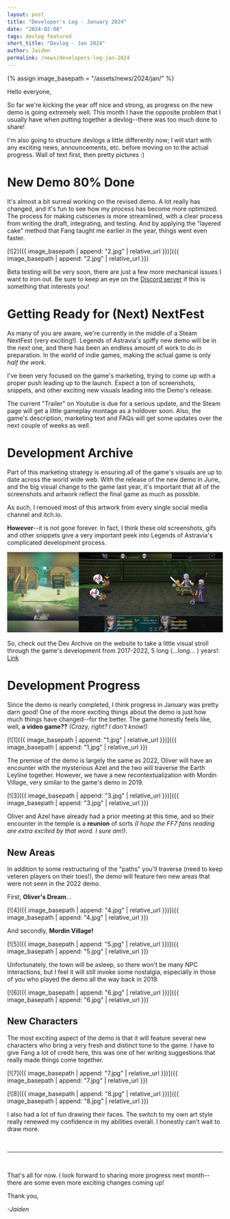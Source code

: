 ```yaml
---
layout: post
title: "Developer's Log - January 2024"
date: "2024-02-08"
tags: devlog featured
short_title: "Devlog - Jan 2024"
author: Jaiden
permalink: /news/developers-log-jan-2024
---
```

{% assign image_basepath = "/assets/news/2024/jan/" %}

Hello everyone,

So far we're kicking the year off nice and strong, as progress on the new demo is going extremely well. This month I have the opposite problem that I usually have when putting together a devlog--there was too much done to share!

I'm also going to structure devlogs a little differently now; I will start with any exciting news, announcements, etc. before moving on to the actual progress. Wall of text first, then pretty pictures :)

New Demo 80% Done
===
It's almost a bit surreal working on the revised demo. A lot really has changed, and it's fun to see how my process has become more optimized. The process for making cutscenes is more streamlined, with a clear process from writing the draft, integrating, and testing. And by applying the "layered cake" method that Fang taught me earlier in the year, things went even faster.

[![2]({{ image_basepath | append: "2.jpg" | relative_url }})]({{ image_basepath | append: "2.jpg" | relative_url }})

Beta testing will be very soon, there are just a few more mechanical issues I want to iron out. Be sure to keep an eye on the [Discord server]() if this is something that interests you!

Getting Ready for (Next) NextFest
===
As many of you are aware, we're currently in the middle of a Steam NextFest (very exciting!). Legends of Astravia's spiffy new demo will be in the next one, and there has been an endless amount of work to do in preparation. In the world of indie games, making the actual game is only _half the work_.

I've been very focused on the game's marketing, trying to come up with a proper push leading up to the launch. Expect a ton of screenshots, snippets, and other exciting new visuals leading into the Demo's release.

The current "Trailer" on Youtube is due for a serious update, and the Steam page will get a little gameplay montage as a holdover soon. Also, the game's description, marketing text and FAQs will get some updates over the next couple of weeks as well.

Development Archive
===
Part of this marketing strategy is ensuring all of the game's visuals are up to date across the world wide web. With the release of the new demo in June, and the big visual change to the game last year, it's important that all of the screenshots and artwork reflect the final game as much as possible. 

As such, I removed most of this artwork from every single social media channel and itch.io. 

**However**--it is not gone forever. In fact, I think these old screenshots, gifs and other snippets give a very important peek into Legends of Astravia's complicated development process.

[![Example1](/assets/loa/extra/Dev_Archive_1.png)](/assets/loa/extra/Dev_Archive_1.png)

So, check out the Dev Archive on the website to take a little visual stroll through the game's development from 2017-2022, 5 long (_...long..._ ) years!: [Link](https://www.studioalemni.com/loa-dev-archive) 

Development Progress
===
Since the demo is nearly completed, I think progress in January was pretty darn good! One of the more exciting things about the demo is just how much things have changed--for the better. The game honestly feels like, well, **a video game??** _(Crazy, right? I don't know!)_

[![1]({{ image_basepath | append: "1.jpg" | relative_url }})]({{ image_basepath | append: "1.jpg" | relative_url }})

The premise of the demo is largely the same as 2022, Oliver will have an encounter with the mysterious Azel and the two will traverse the Earth Leyline together. However, we have a new recontextualization with Mordin Village, very similar to the game's demo in 2019.

[![3]({{ image_basepath | append: "3.jpg" | relative_url }})]({{ image_basepath | append: "3.jpg" | relative_url }})

Oliver and Azel have already had a prior meeting at this time, and so their encounter in the temple is a **reunion** of sorts _(I hope the FF7 fans reading are extra excited by that word. I sure am!)_. 

New Areas
---
In addition to some restructuring of the "paths" you'll traverse (need to keep veteren players on their toes!), the demo will feature two new areas that were not seen in the 2022 demo.

First, **Oliver's Dream**...

[![4]({{ image_basepath | append: "4.jpg" | relative_url }})]({{ image_basepath | append: "4.jpg" | relative_url }})

And secondly, **Mordin Village!**

[![5]({{ image_basepath | append: "5.jpg" | relative_url }})]({{ image_basepath | append: "5.jpg" | relative_url }})

Unfortunately, the town will be asleep, so there won't be many NPC interactions, but I feel it will still invoke some nostalgia, especially in those of you who played the demo all the way back in 2019.

[![6]({{ image_basepath | append: "6.jpg" | relative_url }})]({{ image_basepath | append: "6.jpg" | relative_url }})

New Characters
---
The most exciting aspect of the demo is that it will feature several new characters who bring a very fresh and distinct tone to the game. I have to give Fang a lot of credit here, this was one of her writing suggestions that really made things come together. 

[![7]({{ image_basepath | append: "7.jpg" | relative_url }})]({{ image_basepath | append: "7.jpg" | relative_url }})

[![8]({{ image_basepath | append: "8.jpg" | relative_url }})]({{ image_basepath | append: "8.jpg" | relative_url }})

I also had a lot of fun drawing their faces. The switch to my own art style really renewed my confidence in my abilities overall. I honestly can't wait to draw more.

<br>

---

<br>

That's all for now. I look forward to sharing more progress next month--there are some even more exciting changes coming up!

Thank you,

*-Jaiden*
